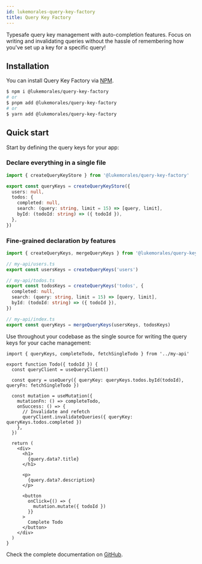 ```yaml
---
id: lukemorales-query-key-factory
title: Query Key Factory
---
```


Typesafe query key management with auto-completion features. Focus on writing and invalidating queries without the hassle of remembering how you've set up a key for a specific query!


## Installation
You can install Query Key Factory via [NPM](https://www.npmjs.com/package/@lukemorales/query-key-factory).

```bash
$ npm i @lukemorales/query-key-factory
# or
$ pnpm add @lukemorales/query-key-factory
# or
$ yarn add @lukemorales/query-key-factory
```


## Quick start
Start by defining the query keys for your app:

### Declare everything in a single file
```ts
import { createQueryKeyStore } from '@lukemorales/query-key-factory'

export const queryKeys = createQueryKeyStore({
  users: null,
  todos: {
    completed: null,
    search: (query: string, limit = 15) => [query, limit],
    byId: (todoId: string) => ({ todoId }),
  },
})
```

### Fine-grained declaration by features
```ts
import { createQueryKeys, mergeQueryKeys } from '@lukemorales/query-key-factory'

// my-api/users.ts
export const usersKeys = createQueryKeys('users')

// my-api/todos.ts
export const todosKeys = createQueryKeys('todos', {
  completed: null,
  search: (query: string, limit = 15) => [query, limit],
  byId: (todoId: string) => ({ todoId }),
})

// my-api/index.ts
export const queryKeys = mergeQueryKeys(usersKeys, todosKeys)
```

Use throughout your codebase as the single source for writing the query keys for your cache management:
```tsx
import { queryKeys, completeTodo, fetchSingleTodo } from '../my-api'

export function Todo({ todoId }) {
  const queryClient = useQueryClient()

  const query = useQuery({ queryKey: queryKeys.todos.byId(todoId), queryFn: fetchSingleTodo })

  const mutation = useMutation({
    mutationFn: () => completeTodo,
    onSuccess: () => {
      // Invalidate and refetch
      queryClient.invalidateQueries({ queryKey: queryKeys.todos.completed })
    },
  })

  return (
    <div>
      <h1>
        {query.data?.title}
      </h1>

      <p>
        {query.data?.description}
      </p>

      <button
        onClick={() => {
          mutation.mutate({ todoId })
        }}
      >
        Complete Todo
      </button>
    </div>
  )
}
```

Check the complete documentation on [GitHub](https://github.com/lukemorales/query-key-factory).
